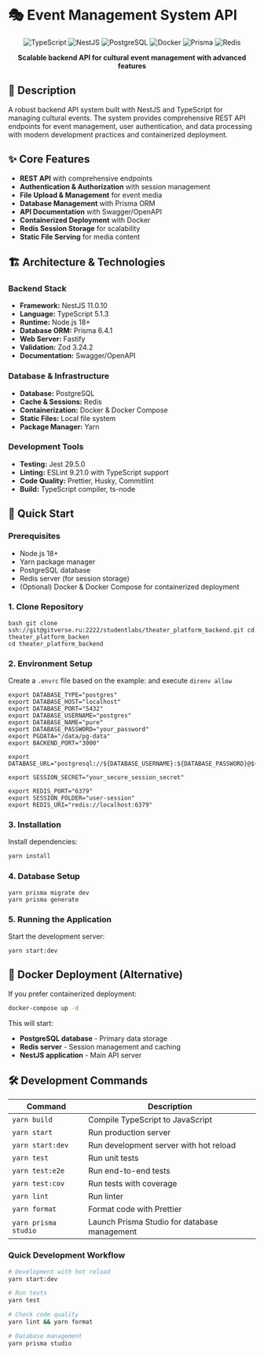 # 🎭 Event Management System API

<div align="center">

![TypeScript](https://img.shields.io/badge/TypeScript-007ACC?style=for-the-badge&logo=typescript&logoColor=white)
![NestJS](https://img.shields.io/badge/NestJS-E0234E?style=for-the-badge&logo=nestjs&logoColor=white)
![PostgreSQL](https://img.shields.io/badge/PostgreSQL-316192?style=for-the-badge&logo=postgresql&logoColor=white)
![Docker](https://img.shields.io/badge/Docker-2496ED?style=for-the-badge&logo=docker&logoColor=white)
![Prisma](https://img.shields.io/badge/Prisma-3982CE?style=for-the-badge&logo=Prisma&logoColor=white)
![Redis](https://img.shields.io/badge/Redis-DC382D?style=for-the-badge&logo=redis&logoColor=white)

**Scalable backend API for cultural event management with advanced features**

</div>

## 📖 Description

A robust backend API system built with NestJS and TypeScript for managing cultural events. The system provides comprehensive REST API endpoints for event management, user authentication, and data processing with modern development practices and containerized deployment.

## ✨ Core Features

- **REST API** with comprehensive endpoints
- **Authentication & Authorization** with session management
- **File Upload & Management** for event media
- **Database Management** with Prisma ORM
- **API Documentation** with Swagger/OpenAPI
- **Containerized Deployment** with Docker
- **Redis Session Storage** for scalability
- **Static File Serving** for media content

## 🏗️ Architecture & Technologies

### Backend Stack
- **Framework:** NestJS 11.0.10
- **Language:** TypeScript 5.1.3
- **Runtime:** Node.js 18+
- **Database ORM:** Prisma 6.4.1
- **Web Server:** Fastify
- **Validation:** Zod 3.24.2
- **Documentation:** Swagger/OpenAPI

### Database & Infrastructure
- **Database:** PostgreSQL
- **Cache & Sessions:** Redis
- **Containerization:** Docker & Docker Compose
- **Static Files:** Local file system
- **Package Manager:** Yarn

### Development Tools
- **Testing:** Jest 29.5.0
- **Linting:** ESLint 9.21.0 with TypeScript support
- **Code Quality:** Prettier, Husky, Commitlint
- **Build:** TypeScript compiler, ts-node

## 🚀 Quick Start

### Prerequisites
- Node.js 18+
- Yarn package manager
- PostgreSQL database
- Redis server (for session storage)
- (Optional) Docker & Docker Compose for containerized deployment

### 1. Clone Repository
```aiignore
bash git clone ssh://git@gitverse.ru:2222/studentlabs/theater_platform_backend.git cd theater_platform_backen
cd theater_platform_backend
```

### 2. Environment Setup
Create a `.envrc` file based on the example: and execute `direnv allow`

```
export DATABASE_TYPE="postgres"
export DATABASE_HOST="localhost"
export DATABASE_PORT="5432"
export DATABASE_USERNAME="postgres"
export DATABASE_NAME="pure"
export DATABASE_PASSWORD="your_password"
export PGDATA="/data/pg-data"
export BACKEND_PORT="3000"

export DATABASE_URL="postgresql://${DATABASE_USERNAME}:${DATABASE_PASSWORD}@${DATABASE_HOST}:${DATABASE_PORT}/${DATABASE_NAME}"

export SESSION_SECRET="your_secure_session_secret"

export REDIS_PORT="6379"
export SESSION_FOLDER="user-session"
export REDIS_URI="redis://localhost:6379"
```
### 3. Installation
Install dependencies:

```bash
yarn install
```

### 4. Database Setup

```
yarn prisma migrate dev
yarn prisma generate
```


### 5. Running the Application
   Start the development server:

```aiignore
yarn start:dev
```

## 🐳 Docker Deployment (Alternative)
If you prefer containerized deployment:
``` bash
docker-compose up -d
```
This will start:
- **PostgreSQL database** - Primary data storage
- **Redis server** - Session management and caching
- **NestJS application** - Main API server

## 🛠️ Development Commands

| Command | Description |
| --- | --- |
| `yarn build` | Compile TypeScript to JavaScript |
| `yarn start` | Run production server |
| `yarn start:dev` | Run development server with hot reload |
| `yarn test` | Run unit tests |
| `yarn test:e2e` | Run end-to-end tests |
| `yarn test:cov` | Run tests with coverage |
| `yarn lint` | Run linter |
| `yarn format` | Format code with Prettier |
| `yarn prisma studio` | Launch Prisma Studio for database management |
### Quick Development Workflow
``` bash
# Development with hot reload
yarn start:dev

# Run tests
yarn test

# Check code quality
yarn lint && yarn format

# Database management
yarn prisma studio
```

